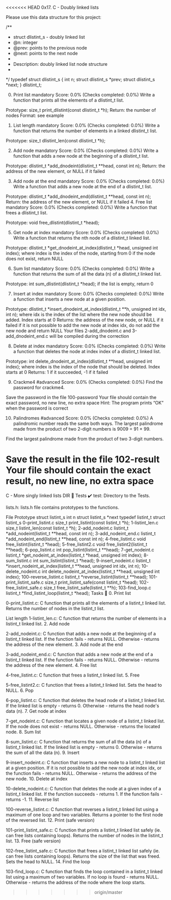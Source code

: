 <<<<<<< HEAD
0x17. C - Doubly linked lists

Please use this data structure for this project:

/**
 * struct dlistint_s - doubly linked list
 * @n: integer
 * @prev: points to the previous node
 * @next: points to the next node
 *
 * Description: doubly linked list node structure
 * 
 */
typedef struct dlistint_s
{
    int n;
    struct dlistint_s *prev;
    struct dlistint_s *next;
} dlistint_t;

0. Print list
mandatory
Score: 0.0% (Checks completed: 0.0%)
Write a function that prints all the elements of a dlistint_t list.

Prototype: size_t print_dlistint(const dlistint_t *h);
Return: the number of nodes
Format: see example

1. List length
mandatory
Score: 0.0% (Checks completed: 0.0%)
Write a function that returns the number of elements in a linked dlistint_t list.

Prototype: size_t dlistint_len(const dlistint_t *h);

2. Add node
mandatory
Score: 0.0% (Checks completed: 0.0%)
Write a function that adds a new node at the beginning of a dlistint_t list.

Prototype: dlistint_t *add_dnodeint(dlistint_t **head, const int n);
Return: the address of the new element, or NULL if it failed

3. Add node at the end
mandatory
Score: 0.0% (Checks completed: 0.0%)
Write a function that adds a new node at the end of a dlistint_t list.

Prototype: dlistint_t *add_dnodeint_end(dlistint_t **head, const int n);
Return: the address of the new element, or NULL if it failed
4. Free list
mandatory
Score: 0.0% (Checks completed: 0.0%)
Write a function that frees a dlistint_t list.

Prototype: void free_dlistint(dlistint_t *head);

5. Get node at index
mandatory
Score: 0.0% (Checks completed: 0.0%)
Write a function that returns the nth node of a dlistint_t linked list.

Prototype: dlistint_t *get_dnodeint_at_index(dlistint_t *head, unsigned int index);
where index is the index of the node, starting from 0
if the node does not exist, return NULL

6. Sum list
mandatory
Score: 0.0% (Checks completed: 0.0%)
Write a function that returns the sum of all the data (n) of a dlistint_t linked list.

Prototype: int sum_dlistint(dlistint_t *head);
if the list is empty, return 0

7. Insert at index
mandatory
Score: 0.0% (Checks completed: 0.0%)
Write a function that inserts a new node at a given position.

Prototype: dlistint_t *insert_dnodeint_at_index(dlistint_t **h, unsigned int idx, int n);
where idx is the index of the list where the new node should be added. Index starts at 0
Returns: the address of the new node, or NULL if it failed
if it is not possible to add the new node at index idx, do not add the new node and return NULL
Your files 2-add_dnodeint.c and 3-add_dnodeint_end.c will be compiled during the correction

8. Delete at index
mandatory
Score: 0.0% (Checks completed: 0.0%)
Write a function that deletes the node at index index of a dlistint_t linked list.

Prototype: int delete_dnodeint_at_index(dlistint_t **head, unsigned int index);
where index is the index of the node that should be deleted. Index starts at 0
Returns: 1 if it succeeded, -1 if it failed

9. Crackme4
#advanced
Score: 0.0% (Checks completed: 0.0%)
Find the password for crackme4.

Save the password in the file 100-password
Your file should contain the exact password, no new line, no extra space
Hint: The program prints “OK” when the password is correct

10. Palindromes
#advanced
Score: 0.0% (Checks completed: 0.0%)
A palindromic number reads the same both ways. The largest palindrome made from the product of two 2-digit numbers is 9009 = 91 × 99.

Find the largest palindrome made from the product of two 3-digit numbers.

Save the result in the file 102-result
Your file should contain the exact result, no new line, no extra space
=======

C - More singly linked lists DIR 📁 Tests ✔️ test: Directory to the Tests.

lists.h: lists.h file contains prototypes to the functions.

File Prototype struct listint_s int n struct listint_s *next typedef listint_t struct listint_s 0-print_listint.c size_t print_listint(const listint_t *h); 1-listint_len.c size_t listint_len(const listint_t *h); 2-add_nodeint.c listint_t *add_nodeint(listint_t **head, const int n); 3-add_nodeint_end.c listint_t *add_nodeint_end(listint_t **head, const int n); 4-free_listint.c void free_listint(listint_t *head); 5-free_listint2.c void free_listint2(listint_t **head); 6-pop_listint.c int pop_listint(listint_t **head); 7-get_nodeint.c listint_t *get_nodeint_at_index(listint_t *head, unsigned int index); 8-sum_listint.c int sum_listint(listint_t *head); 9-insert_nodeint.c listint_t *insert_nodeint_at_index(listint_t **head, unsigned int idx, int n); 10-delete_nodeint.c int delete_nodeint_at_index(listint_t **head, unsigned int index); 100-reverse_listint.c listint_t *reverse_listint(listint_t **head); 101-print_listint_safe.c size_t print_listint_safe(const listint_t *head); 102-free_listint_safe.c size_t free_listint_safe(listint_t **h); 103-find_loop.c listint_t *find_listint_loop(listint_t *head); Tasks 📃 0. Print list

0-print_listint.c: C function that prints all the elements of a listint_t linked list. Returns the number of nodes in the listint_t list.

List length
1-listint_len.c: C function that returns the number of elements in a listint_t linked list. 2. Add node

2-add_nodeint.c: C function that adds a new node at the beginning of a listint_t linked list. If the function fails - returns NULL. Otherwise - returns the address of the new element. 3. Add node at the end

3-add_nodeint_end.c: C function that adds a new node at the end of a listint_t linked list. If the function fails - returns NULL. Otherwise - returns the address of the new element. 4. Free list

4-free_listint.c: C function that frees a listint_t linked list. 5. Free

5-free_listint2.c: C function that frees a listint_t linked list. Sets the head to NULL. 6. Pop

6-pop_listint.c: C function that deletes the head node of a listint_t linked list. If the linked list is empty - returns 0. Otherwise - returns the head node's data (n). 7. Get node at index

7-get_nodeint.c: C function that locates a given node of a listint_t linked list. If the node does not exist - returns NULL. Otherwise - returns the located node. 8. Sum list

8-sum_listint.c: C function that returns the sum of all the data (n) of a listint_t linked list. If the linked list is empty - returns 0. Otherwise - returns the sum of all the data (n). 9. Insert

9-insert_nodeint.c: C function that inserts a new node to a listint_t linked list at a given position. If it is not possible to add the new node at index idx, or the function fails - returns NULL. Otherwise - returns the address of the new node. 10. Delete at index

10-delete_nodeint.c: C function that deletes the node at a given index of a listint_t linked list. If the function succeeds - returns 1. If the function fails - returns -1. 11. Reverse list

100-reverse_listint.c: C function that reverses a listint_t linked list using a maximum of one loop and two variables. Returns a pointer to the first node of the reversed list. 12. Print (safe version)

101-print_listint_safe.c: C function that prints a listint_t linked list safely (ie. can free lists containing loops). Returns the number of nodes in the listint_t list. 13. Free (safe version)

102-free_listint_safe.c: C function that frees a listint_t linked list safely (ie. can free lists containing loops). Returns the size of the list that was freed. Sets the head to NULL. 14. Find the loop

103-find_loop.c: C function that finds the loop contained in a listint_t linked list using a maximum of two variables. If no loop is found - returns NULL. Otherwise - returns the address of the node where the loop starts.
>>>>>>> origin/master
